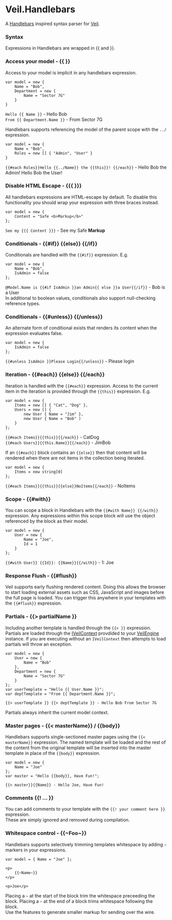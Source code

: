 # Veil.Handlebars

A [Handlebars](http://handlebarsjs.com/) inspired syntax parser for [Veil](https://github.com/csainty/Veil).

### Syntax
Expressions in Handlebars are wrapped in {{ and }}.

### Access your model - {{ }}

Access to your model is implicit in any handlebars expression.

````
var model = new {
	Name = "Bob",
	Department = new {
		Name = "Sector 7G"
	}
}
````  
`Hello {{ Name }}` - Hello Bob  
`From {{ Department.Name }}` - From Sector 7G 

Handlebars supports referencing the model of the parent scope with the `../` expression.

````
var model = new {
	Name = "Bob",
	Roles = new [] { "Admin", "User" }
}
````  
`{{#each Roles}}Hello {{../Name}} the {{this}}! {{/each}}` - Hello Bob the Admin! Hello Bob the User! 

### Disable HTML Escape - {{{ }}}

All handlebars expressions are HTML-escape by default. To disable this functionality you should wrap your expression with three braces instead.   
````
var model = new {
	Content = "Safe <b>Markup</b>"
};
````  
`See my {{{ Content }}}` - See my Safe <b>Markup</b>

### Conditionals - {{#if}} {{else}} {{/if}}
Conditionals are handled with the `{{#if}}` expression. E.g.  
````
var model = new {
	Name = "Bob",
	IsAdmin = false
};
````  
`@Model.Name is {{#if IsAdmin }}an Admin{{ else }}a User{{/if}}` - Bob is a User  
In additional to boolean values, conditionals also support null-checking reference types. 

### Conditionals - {{#unless}} {{/unless}}
An alternate form of conditional exists that renders its content when the expression evaluates false.  

````
var model = new {
	IsAdmin = false
};
````  
`{{#unless IsAdmin }}Please Login{{/unless}}` - Please login  


### Iteration - {{#each}} {{else}} {{/each}}
Iteration is handled with the `{{#each}}` expression. Access to the current item in the iteration is provided through the `{{this}}` expression. E.g.  
````
var model = new {
	Items = new [] { "Cat", "Dog" },
	Users = new [] {
		new User { Name = "Jim" },
		new User { Name = "Bob" )
	}
};
````  
`{{#each Items}}{{this}}{{/each}}` - CatDog  
`{{#each Users}}{{this.Name}}{{/each}}` - JimBob

If an `{{#each}}` block contains an `{{else}}` then that content will be rendered when there are not items in the collection being iterated.

````
var model = new {
	Items = new string[0]
};
````  
`{{#each Items}}{{this}}{{else}}NoItems{{/each}}` - NoItems  

### Scope - {{#with}}
You can scope a block in Handlebars with the `{{#with Name}} {{/with}}` expression. Any expressions within this scope block will use the object referenced by the block as their model.
````  
var model = new {
	User = new {
		Name = "Joe",
		Id = 1
	}
}; 
````  
`{{#with User}} {{Id}}: {{Name}}{{/with}}` - 1: Joe

### Response Flush - {{#flush}}
Veil supports early flushing rendered content. Doing this allows the browser to start loading external assets such as CSS, JavaScript and images before the full page is loaded. You can trigger this anywhere in your templates with the `{{#flush}}` expression.

### Partials - {{> partialName }}
Including another template is handled through the `{{> }}` expression. Partials are loaded through the [IVeilContext](https://github.com/csainty/Veil/blob/master/Src/Veil/IVeilContext.cs) provdided to your [VeilEngine](https://github.com/csainty/Veil/blob/master/Src/Veil/VeilEngine.cs) instance. If you are executing without an `IVeilContext` then attempts to load partials will throw an exception.

````
var model = new {
	User = new {
		Name = "Bob"
	},
	Department = new {
		Name = "Sector 7G"
	}
};
var userTemplate = "Hello {{ User.Name }}";
var deptTemplate = "From {{ Department.Name }}"; 
````  
`{{> userTemplate }} {{> deptTemplate }} - Hello Bob From Sector 7G`

Partials always inherit the current model context.

### Master pages - {{< masterName}} / {{body}}
Handlebars supports single-sectioned master pages using the `{{< masterName}}` expression. The named template will be loaded and the rest of the content from the original template will be inserted into the master template in place of the `{{body}}` expression.  

````
var model = new {
	Name = "Joe"
};
var master = "Hello {{body}}, Have Fun!"; 
````  
`{{< master}}{{Name}} - Hello Joe, Have Fun!`


### Comments {{! ... }}
You can add comments to your template with the `{{! your comment here }}` expression.  
These are simply ignored and removed during compilation.

### Whitespace control - {{~Foo~}}
Handlebars supports selectively trimming templates whitespace by adding `~` markers in your expressions.

````  
var model = { Name = "Joe" };

<p>
	{{~Name~}}
</p>

<p>Joe</p>
````

Placing a `~` at the start of the block trim the whitespace preceeding the block. Placing a `~` at the end of a block trims whitespace following the block.  
Use the features to generate smaller markup for sending over the wire.